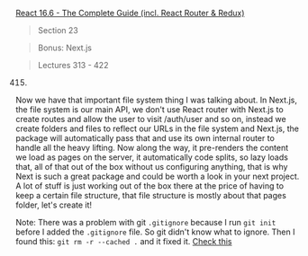[React 16.6 - The Complete Guide (incl. React Router & Redux)](https://www.udemy.com/react-the-complete-guide-incl-redux/)

> Section 23

> Bonus: Next.js

> Lectures 313 - 422

415. 
Now we have that important file system thing
I was talking about. In Next.js, the file system is our main API,
we don't use React router with Next.js to create routes and allow the user to visit /auth/user
and so on, instead we create folders and files to reflect our URLs in the file system
and Next.js, the package will automatically pass that and use its own internal router to handle all the heavy lifting.
Now along the way, it pre-renders the content we load as pages on the server, it automatically
code splits, so lazy loads that, all of that out of the box without us configuring anything,
that is why Next is such a great package and could be worth a look in your next project.
A lot of stuff is just working out of the box there at the price of having to keep a certain file structure, that file structure is mostly about that pages folder,
let's create it!

>

Note:
There was a problem with git `.gitignore` because I run `git init` before I added the `.gitignore`
file. So git didn't know what to ignore. 
Then I found this:
`git rm -r --cached .`
and it fixed it.
[Check this](https://www.udemy.com/git-expert-4-hours/learn/lecture/11682278#content)